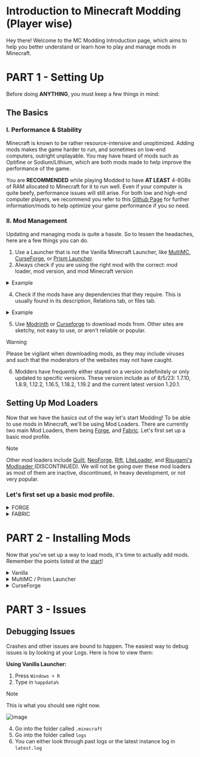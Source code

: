 # Introduction to Minecraft Modding (Player wise)
Hey there! Welcome to the MC Modding Introduction page, which aims to help you better understand or learn how to play and manage mods in Minecraft. 


# **PART 1 - Setting Up**
Before doing **ANYTHING**, you must keep a few things in mind:

## The Basics
### I. Performance & Stability
Minecraft is known to be rather resource-intensive and unoptimized. Adding mods makes the game harder to run, and sometimes on low-end computers, outright unplayable. You may have heard of mods such as Optifine or Sodium/Lithium, which are both mods made to help improve the performance of the game. 

You are **RECOMMENDED** while playing Modded to have **AT LEAST** 4-8GBs of RAM allocated to Minecraft for it to run well. Even if your computer is quite beefy, performance issues will still arise. For both low and high-end computer players, we recommend you refer to this  [Github Page](https://github.com/TheUsefulLists/UsefulMods) for further information/mods to help optimize your game performance if you so need. 

### II. Mod Management
Updating and managing mods is quite a hassle. So to lessen the headaches, here are a few things you can do.
1. Use a Launcher that is not the Vanilla Minecraft Launcher, like [MultiMC](https://multimc.org/), [CurseForge](https://download.curseforge.com/), or [Prism Launcher](https://prismlauncher.org/).
2. Always check if you are using the right mod with the correct: mod loader, mod version, and mod Minecraft version


<details>
<summary>Example</summary>
<br>
  
> [!NOTE]
> Clicking on a file in the Files tab on CurseForge, and clicking a file on the Versions tab on Modrinth, will show you something similar to the images below respectively
> 
> ![Modrinth File Page](https://github.com/Spookfu/moddedmc/blob/main/IMGS/Screenshot%202023-08-19%20at%2018-55-43%2023w33a%20Fabric%20API%200.87.1%201.20.2%20-%20Fabric%20API.png?raw=true)
> ![CurseForge File Page](https://github.com/Spookfu/moddedmc/blob/main/IMGS/Screenshot%202023-08-19%20at%2019-03-36%20CurseForge%20-%20the%20home%20for%20modding%20communities.png?raw=true)

</details>


4. Check if the mods have any dependencies that they require. This is usually found in its description, Relations tab, or files tab.


<details>
<summary>Example</summary>
<br>
  
> [!NOTE]
> Mod Dependencies list on a CurseForge and Modrinth mod page respectively. **CurseForge's** dependencies page can be seen in the Relations Tab, and **Modrinth's** dependencies can be seen in a mods file page.
> 
> ![Modrinth File Page](https://github.com/Spookfu/moddedmc/blob/main/IMGS/Screenshot%202023-08-19%20at%2019-18-54%201.19.2-440-fabric%20-%20Botania.png?raw=true)
> ![CurseForge Relations Tab](https://github.com/Spookfu/moddedmc/blob/main/IMGS/Screenshot%202023-08-19%20at%2019-18-01%20Related%20Dependencies%20-%20Botania%20-%20Mods%20-%20Projects%20-%20CurseForge.png?raw=true)
> Some mods may not have included their dependencies in the two locations shown above, but rather in the Mods Description

</details>


5. Use [Modrinth](https://modrinth.com/) or [Curseforge](https://beta.curseforge.com/minecraft/search?page=1&class=mc-mods&sortType=2&pageSize=20) to download mods from. Other sites are sketchy, not easy to use, or aren’t reliable or popular.
> [!WARNING]
> Please be vigilant when downloading mods, as they may include viruses and such that the moderators of the websites may not have caught.

6. Modders have frequently either stayed on a version indefinitely or only updated to specific versions. These version include as of 8/5/23: 1.7.10, 1.8.9, 1.12.2, 1.16.5, 1.18.2, 1.19.2 and the current latest version 1.20.1. 


## Setting Up Mod Loaders
Now that we have the basics out of the way let's start Modding! To be able to use mods in Minecraft, we'll be using Mod Loaders. There are currently two main Mod Loaders, them being [Forge](https://files.minecraftforge.net/net/minecraftforge/forge/), and [Fabric](https://fabricmc.net/). Let's first set up a basic mod profile.

> [!NOTE]
> Other mod loaders include [Quilt](https://quiltmc.org/en/), [NeoForge](https://neoforged.net/), [Rift](https://www.curseforge.com/minecraft/mc-mods/rift), [LiteLoader](http://www.liteloader.com/), and [Risugami's Modloader ](https://ftb.fandom.com/wiki/Risugami's_Modloader) (DISCONTINUED). We will not be going over these mod loaders as most of them are inactive, discontinued, in heavy development, or not very popular.

### Let's first set up a basic mod profile.

<details>
<summary> FORGE </summary>
<br>

Select the Client you are using.

 <details>
 <summary> Vanilla </summary>
 <br>
   
 **Vanilla**
 1. Go to the Minecraft Launcher, and launch your preferred version. After it has loaded into the Title Screen, exit out of the game.
 1. Go to the [Forge](https://files.minecraftforge.net/net/minecraftforge/forge/) Website
 2. Click on your preferred version and Download the Recommended INSTALLER (If you wish to, you can choose the Latest Installer). Upon completion open the downloaded file. 
    
  ![Forge Download Page](https://github.com/Spookfu/moddedmc/blob/main/IMGS/Screenshot%202023-08-19%20at%2019-32-45%20Minecraft%20Forge%20downloads.png?raw=true)
  
 3. You should now see this! Click on `OK` and wait for it to install. (The Black mark is your profile name.) Wait for Forge to be installed.
    
  ![Forge Download Prompt](https://github.com/Spookfu/moddedmc/blob/main/IMGS/Screenshot%202023-08-19%20194112.png?raw=true)

You should see this after the download has been completed.

  ![Download Complete](https://github.com/Spookfu/moddedmc/blob/main/IMGS/Screenshot%202023-08-19%20194234.png?raw=true)

 5. Open the Minecraft Launcher and you should see a forge profile in your Installations List.
    
    ![image](https://github.com/Spookfu/moddedmc/blob/main/IMGS/fol-test.png?raw=true)

    That's it! Now that you've set up a simple mod loader, it's time to add mods!
    
    <details>
    <summary>If not, click here! </summary>
    <br>

    1. Click on the Installations Tab

    ![image](https://github.com/Spookfu/moddedmc/blob/main/IMGS/istall-test.png?raw=true)
    

    2. Check the Box called `MODDED` on the top, then click `New Installation`.
     
    ![image](https://github.com/Spookfu/moddedmc/blob/main/IMGS/ew-istall-test.png?raw=true)

    3. Click on Versions, and scroll down until you see the desired Version, then click `Create`.

    ![image](https://github.com/Spookfu/moddedmc/blob/main/IMGS/forge-fial.png?raw=true)
    
    You're done! Now that you've set up a simple mod loader, it's time to add mods!

    </details>
</details>


<details>
<summary> MultiMC / Prism Launcher </summary>
<br>

**MultiMC / Prism Launcher**
1. Open the Launcher and click `Add Instance`

![image](https://github.com/Spookfu/moddedmc/blob/main/IMGS/prism-1.png?raw=true)

2. Choose your preferred version, click on `Forge` then press `OK`

![image](https://github.com/Spookfu/moddedmc/blob/main/IMGS/prism-2.png?raw=true)

3. You should see this now!

![image](https://github.com/Spookfu/moddedmc/blob/main/IMGS/prism-3.png?raw=true)

You're done! Now that you've set up a simple mod loader, it's time to add mods!
You can learn more on how to use Prism Launcher [HERE](https://prismlauncher.org/wiki/getting-started/)

</details>

<details>
<summary> CurseForge </summary>
<br>

1. Open CurseForge, and click on `Create Custom Profile`
   
![image](https://github.com/Spookfu/moddedmc/blob/main/IMGS/curseforge-1.png?raw=true)

2. Enter a Name for your profile, choose your preferred version, and click on Forge. Once you're satisfied, click `Create`

   ![image](https://github.com/Spookfu/moddedmc/blob/main/IMGS/curseforge-forge.png?raw=true)

3. You should see this now.
   ![image](https://github.com/Spookfu/moddedmc/assets/75686139/02a83e66-9686-40dc-a30e-db7966612374?raw=true)

You're good to go! Now that you've set up a simple mod loader, it's time to add mods!

</details>


</details>


<details>
<summary> FABRIC </summary>
<br>

<details>
<summary> Vanilla </summary>
<br>
  
**Vanilla**
1. Go to the Minecraft Launcher, and launch your preferred version. After it has loaded into the Title Screen, exit out of the game.
2. Go to the [Fabric](https://fabricmc.net/) Website
3. Click on `download here`
   
![image](https://github.com/Spookfu/moddedmc/assets/75686139/94fc2ba2-5390-4897-aeb8-f85478b18d7f?raw=true)

4. Click on `Download for Windows` (or `Download universal jar` if you're not using Windows), and open the downloaded file.
> [!NOTE]
> Fabric has their own [Installation guide](https://fabricmc.net/wiki/install) that you can look through instead of here.

![image](https://github.com/Spookfu/moddedmc/assets/75686139/8fee7f0d-4ccc-4dea-9247-96cb2e8b2003?raw=true)

5. You should see this now! Choose your preferred version (Check the Show Snapshots button for Snapshot versions), check `Create Profile`, if it isn't already, and press `Install`

![image](https://github.com/Spookfu/moddedmc/assets/75686139/85c9883e-5eec-4865-a95a-bb0b74705a05?raw=true)

> [!NOTE]
> This is what you should see right now.
> 
> You should see this after the download has been completed.
>
> ![image](https://github.com/Spookfu/moddedmc/assets/75686139/e25d039f-365a-4c33-b0be-527345b67bfe?raw=true)

6. Open the Minecraft Launcher, and you should see a fabric profile in your Installations List.
![image](https://github.com/Spookfu/moddedmc/assets/75686139/b97c938f-015a-4e05-a4b7-851dd876c8e4?raw=true)

That's it! Now that you've set up a simple mod loader, it's time to add mods!

</details>

<details>
<summary> MultiMC / Prism Launcher </summary>
<br>

**MultiMC / Prism Launcher**
1. Open the Launcher and click `Add Instance`

![image](https://github.com/Spookfu/moddedmc/blob/main/IMGS/prism-1.png?raw=true)

2. Choose your preferred version, click on `Fabric` then press `OK`

![image](https://github.com/Spookfu/moddedmc/blob/main/IMGS/prism-faric.png?raw=true)


3. You should see this now!
   
> ![image](https://github.com/Spookfu/moddedmc/blob/main/IMGS/prism-3.png?raw=true)

You're done! Now that you've set up a simple mod loader, it's time to add mods!
You can learn more on how to use Prism Launcher [HERE](https://prismlauncher.org/wiki/getting-started/)

</details>

<details>
<summary> CurseForge </summary>
<br>

1. Open CurseForge, and click on `Create Custom Profile`
   
   ![image](https://github.com/Spookfu/moddedmc/blob/main/IMGS/curseforge-1.png?raw=true)

2. Enter a Name for your profile, choose your preferred version, and click on Fabric. Once you're satisfied, click `Create`

   ![image](https://github.com/Spookfu/moddedmc/blob/main/IMGS/curseforge-faric-start.png?raw=true)

3. You should see this now.
  
   ![image](https://github.com/Spookfu/moddedmc/blob/main/IMGS/curseforge-faric-fial.png?raw=true)


You're good to go! Now that you've set up a simple mod loader, it's time to add mods!

</details>

</details>

# PART 2 - Installing Mods
Now that you've set up a way to load mods, it's time to actually add mods. Remember the points listed at the [start](https://github.com/Spookfu/moddedmc#ii-mod-management)!

<details>
<summary> Vanilla </summary>
<br>

**Using Vanilla Launcher:**
1. Press `Windows + R`
2. Type in `%appdata%`
   
> [!NOTE]
> This is what you should see right now.
> 
> ![image](https://github.com/Spookfu/moddedmc/assets/75686139/c82b00bd-bac0-4164-b31f-246842247aec)
   
4. Go into the folder called `.minecraft`
5. Create a folder named `mods` if it doesn't exist.

> [!NOTE]
> The other contents of your folder do not need to look exactly like this. The important part is that `mods` folder EXISTS.
> 
> ![image](https://github.com/Spookfu/moddedmc/assets/75686139/5244affd-8dc4-4887-bbd2-2b8d486feed1)

6. Go to either [Modrinth](https://modrinth.com/) or [Curseforge](https://beta.curseforge.com/minecraft/search?page=1&class=mc-mods&sortType=2&pageSize=20) and download the mods you wish to play.

> [!IMPORTANT]
> Remember the points listed at the [start](https://github.com/Spookfu/moddedmc#ii-mod-management)!

7. Once the mods are downloaded, drag the files into the `mods` folder

![image](https://github.com/Spookfu/moddedmc/assets/75686139/c4ce8f2d-e2c4-40a9-9ebe-9a148a42f91c)

8. Test if your game runs!


</details>

<details>
<summary> MultiMC / Prism Launcher </summary>
<br>

1. Go to the `Mods` tab, and click either `Download Mods` or `Add File`
> [!NOTE]
> If you wish to manually add mods, the `Add File` button is the way to go.
> 
> ![image](https://github.com/Spookfu/moddedmc/assets/75686139/9294586d-dacd-4ef2-b1e4-9ebe78b4472b)

2. Search the mods you want to play with, select the mod version, press `Select mod for download`, and press `Review and Confirm`.
> [!NOTE]
> 1. Unlike CurseForge, MultiMC/Prism Launcher does not automatically download the mod's dependencies. You will need to manually search and install the mods dependencies.
> 2. You can select multiple mods at once and install them simultaneously. Select mods titles are bolded and underlined.
> 
> ![image](https://github.com/Spookfu/moddedmc/assets/75686139/7675e2ab-e382-4aaf-8650-87072100e2c4)

3. Review your mods, once you're satisfied click `Ok`.

![image](https://github.com/Spookfu/moddedmc/assets/75686139/d418a5ba-55d0-4058-9626-d5ed722672ec)

3. Confirm that you've installed the mod.

> [!NOTE]
> You can update your mods in bulk by selecting your mods and clicking `Check for Updates
> 
> ![image](https://github.com/Spookfu/moddedmc/assets/75686139/81842caf-c7ad-4ed5-8c72-f475a976def4)

5. Test if your game runs!

</details>

<details>
<summary> CurseForge </summary>
<br>

1. Click the Puzzle Icon
   
![image](https://github.com/Spookfu/moddedmc/assets/75686139/9082a1f7-c73a-4ed3-8a34-07c1246eb173)

2. Search the mods you wish to download, and click the `Install` Button
> [!NOTE]
> 1. You can also install/add Resource Packs and even Worlds
> 2. CurseForge automatically installs the correct version and any required dependencies of the mod you installed
> 3. Client Mods are mods that do not need to be on a server if you are playing a Modded SMP
>
> ![image](https://github.com/Spookfu/moddedmc/assets/75686139/f2258026-11fc-4d55-ac56-3cc8e73a23a9)

3. Confirm that you've installed the mod.
> [!NOTE]
> If a mod has an update available, an update button will appear.
> 
> ![image](https://github.com/Spookfu/moddedmc/assets/75686139/72ade405-c22f-4104-a9f6-b566bfefdc05)

8. Test if your game runs!


</details>



# PART 3 - Issues
## Debugging Issues
Crashes and other issues are bound to happen. The easiest way to debug issues is by looking at your Logs. Here is how to view them:

**Using Vanilla Launcher:**
1. Press `Windows + R`
2. Type in `%appdata%`
   
> [!NOTE]
> This is what you should see right now.
> 
> ![image](https://github.com/Spookfu/moddedmc/assets/75686139/c82b00bd-bac0-4164-b31f-246842247aec)
   
4. Go into the folder called `.minecraft`
5. Go into the folder called `logs`
6. You can either look through past logs or the latest instance log in `latest.log`



    



